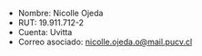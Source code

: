 - Nombre: Nicolle Ojeda
- RUT: 19.911.712-2
- Cuenta: Uvitta
- Correo asociado: nicolle.ojeda.o@mail.pucv.cl